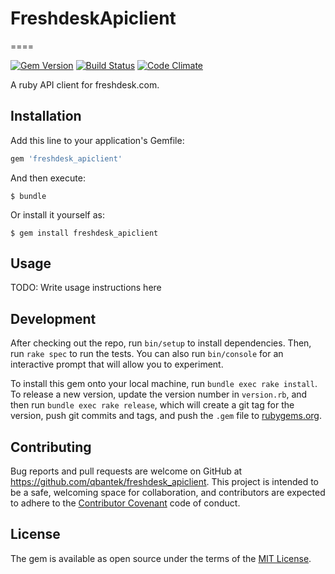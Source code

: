 # FreshdeskApiclient
====

[![Gem Version](https://badge.fury.io/rb/freshdesk_apiclient.svg)](https://badge.fury.io/rb/freshdesk_apiclient)
[![Build Status](https://travis-ci.org/qbantek/freshdesk_apiclient.svg?branch=master)](https://travis-ci.org/qbantek/freshdesk_apiclient)
[![Code Climate](https://codeclimate.com/github/qbantek/freshdesk_apiclient/badges/gpa.svg)](https://codeclimate.com/github/qbantek/freshdesk_apiclient)

A ruby API client for freshdesk.com.

## Installation

Add this line to your application's Gemfile:

```ruby
gem 'freshdesk_apiclient'
```

And then execute:

    $ bundle

Or install it yourself as:

    $ gem install freshdesk_apiclient

## Usage

TODO: Write usage instructions here

## Development

After checking out the repo, run `bin/setup` to install dependencies. Then, run `rake spec` to run the tests. You can also run `bin/console` for an interactive prompt that will allow you to experiment.

To install this gem onto your local machine, run `bundle exec rake install`. To release a new version, update the version number in `version.rb`, and then run `bundle exec rake release`, which will create a git tag for the version, push git commits and tags, and push the `.gem` file to [rubygems.org](https://rubygems.org).

## Contributing

Bug reports and pull requests are welcome on GitHub at https://github.com/qbantek/freshdesk_apiclient. This project is intended to be a safe, welcoming space for collaboration, and contributors are expected to adhere to the [Contributor Covenant](http://contributor-covenant.org) code of conduct.


## License

The gem is available as open source under the terms of the [MIT License](http://opensource.org/licenses/MIT).

